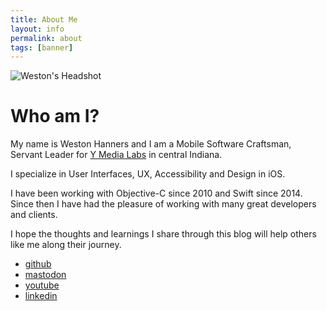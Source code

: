```yaml
---
title: About Me
layout: info
permalink: about
tags: [banner]
---
```


![Weston's Headshot][1]

# Who am I?

My name is Weston Hanners and I am a Mobile Software Craftsman, Servant Leader
for [Y Media Labs][2] in central Indiana.

I specialize in User Interfaces, UX, Accessibility and Design in iOS.

I have been working with Objective-C since 2010 and Swift since 2014.
Since then I have had the pleasure of working with many great developers and
clients.

I hope the thoughts and learnings I share through this blog will help others 
like me along their journey.

- [github](https://www.github.com/westonhanners)
- [mastodon](https://techhub.social/@weston)
- [youtube](https://www.youtube.com/kronusdark)
- [linkedin](https://www.linkedin.com/in/lhanners)

[1]: https://www.gravatar.com/avatar/9904ca17b14cdc6fca59794cfec2adc1?&s=500#clip-circle
[2]: https://yml.co
